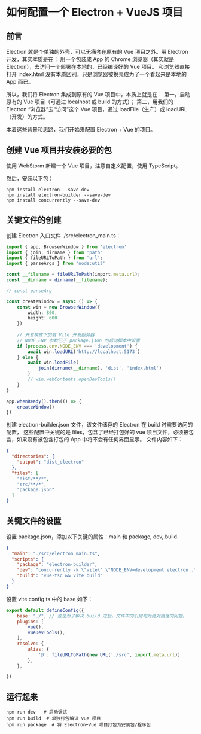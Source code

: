 # 如何配置一个 Electron + VueJS 项目

## 前言
Electron 就是个单独的外壳，可以无痛套在原有的 Vue 项目之外。用 Electron 开发，其实本质是在：
用一个包装成 App 的 Chrome 浏览器（其实就是 Electron），去访问一个部署在本地的、已经编译好的 Vue 项目。
和浏览器直接打开 index.html 没有本质区别，只是浏览器被换壳成为了一个看起来是本地的 App 而已。

所以，我们将 Electron 集成到原有的 Vue 项目中，本质上就是在：
第一，启动原有的 Vue 项目（可通过 localhost 或 build 的方式）；
第二，用我们的 Electron “浏览器”去“访问”这个 Vue 项目，通过 loadFile（生产）或 loadURL（开发）的方式。

本着这些背景和思路，我们开始来配置 Electron + Vue 的项目。

## 创建 Vue 项目并安装必要的包

使用 WebStorm 新建一个 Vue 项目，注意自定义配置，使用 TypeScript。

然后，安装以下包：
```shell
npm install electron --save-dev
npm install electron-builder --save-dev
npm install concurrently --save-dev
```

## 关键文件的创建

创建 Electron 入口文件 ./src/electron_main.ts：
```typescript
import { app, BrowserWindow } from 'electron'
import { join, dirname } from 'path'
import { fileURLToPath } from 'url';
import { parseArgs } from 'node:util'

const __filename = fileURLToPath(import.meta.url);
const __dirname = dirname(__filename);

// const parseArg

const createWindow = async () => {
    const win = new BrowserWindow({
        width: 800,
        height: 600
    })
    
    // 开发模式下加载 Vite 开发服务器
    // NODE_ENV 参数已于 package.json 的启动脚本中设置
    if (process.env.NODE_ENV === 'development') {
        await win.loadURL('http://localhost:5173')
    } else {
        await win.loadFile(
            join(dirname(__dirname), 'dist', 'index.html')
        )
        // win.webContents.openDevTools()
    }
}

app.whenReady().then(() => {
    createWindow()
})

```

创建 electron-builder.json 文件，该文件储存的 Electron 在 build 时需要访问的配置，
这些配置中关键的是 files，包含了已经打包好的 vue 项目文件，必须被包含，如果没有被包含打包的 App 中将不会有任何界面显示。 文件内容如下：
```json
{
  "directories": {
    "output": "dist_electron"
  },
  "files": [
    "dist/**/*",
    "src/**/*",
    "package.json"
  ]
}
```

## 关键文件的设置

设置 package.json，添加以下关键的属性：main 和 package, dev, build.

```json
{
  "main": "./src/electron_main.ts",
  "scripts": {
    "package": "electron-builder",
    "dev": "concurrently -k \"vite\" \"NODE_ENV=development electron .\"",
    "build": "vue-tsc && vite build"
  }
}
```

设置 vite.config.ts 中的 base 如下：

```javascript
export default defineConfig({
    base: "./", // 这是为了解决 build 之后，文件中的引用均为绝对路径的问题。
    plugins: [
        vue(),
        vueDevTools(),
    ],
    resolve: {
        alias: {
            '@': fileURLToPath(new URL('./src', import.meta.url))
        },
    },

})

```




## 运行起来
```shell
npm run dev   # 启动调试
npm run build  # 单独打包编译 vue 项目
npm run package  # 将 Electron+Vue 项目打包为安装包/程序包
```

